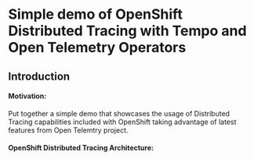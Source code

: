 # Simple demo of OpenShift Distributed Tracing with Tempo and Open Telemetry Operators

## Introduction
#### Motivation: 
Put together a simple demo that showcases the usage of Distributed Tracing capabilities included with OpenShift taking advantage of latest features from Open Telemtry project.

#### OpenShift Distributed Tracing Architecture:
